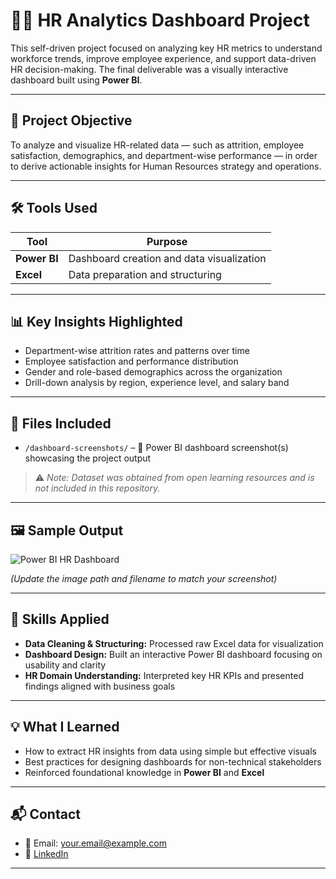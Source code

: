 # 👩‍💼 HR Analytics Dashboard Project

This self-driven project focused on analyzing key HR metrics to understand workforce trends, improve employee experience, and support data-driven HR decision-making. The final deliverable was a visually interactive dashboard built using **Power BI**.

---

## 🎯 Project Objective

To analyze and visualize HR-related data — such as attrition, employee satisfaction, demographics, and department-wise performance — in order to derive actionable insights for Human Resources strategy and operations.

---

## 🛠 Tools Used

| Tool         | Purpose                                         |
|--------------|-------------------------------------------------|
| **Power BI** | Dashboard creation and data visualization       |
| **Excel**    | Data preparation and structuring                |

---

## 📊 Key Insights Highlighted

- Department-wise attrition rates and patterns over time
- Employee satisfaction and performance distribution
- Gender and role-based demographics across the organization
- Drill-down analysis by region, experience level, and salary band

---

## 📎 Files Included

- `/dashboard-screenshots/` – 📸 Power BI dashboard screenshot(s) showcasing the project output

> ⚠️ *Note: Dataset was obtained from open learning resources and is not included in this repository.*

---

## 🖼️ Sample Output

![Power BI HR Dashboard](dashboard-screenshots/your-dashboard-image.png)

*(Update the image path and filename to match your screenshot)*

---

## 🚀 Skills Applied

- **Data Cleaning & Structuring:** Processed raw Excel data for visualization
- **Dashboard Design:** Built an interactive Power BI dashboard focusing on usability and clarity
- **HR Domain Understanding:** Interpreted key HR KPIs and presented findings aligned with business goals

---

## 💡 What I Learned

- How to extract HR insights from data using simple but effective visuals
- Best practices for designing dashboards for non-technical stakeholders
- Reinforced foundational knowledge in **Power BI** and **Excel**

---

## 📬 Contact

- 📧 Email: your.email@example.com  
- 🔗 [LinkedIn](https://linkedin.com/in/your-linkedin)

---
